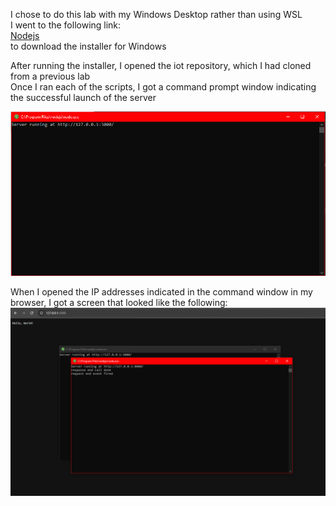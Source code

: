 I chose to do this lab with my Windows Desktop rather than using WSL  
I went to the following link:  
[Nodejs](https://nodejs.org/en)  
to download the installer for Windows

After running the installer, I opened the iot repository, which I had cloned from a previous lab  
Once I ran each of the scripts, I got a command prompt window indicating the successful launch of the server

![Success](HelloWorld.PNG)

When I opened the IP addresses indicated in the command window in my browser, I got a screen that looked like the following:  
![Server](ServerRunning.PNG)
